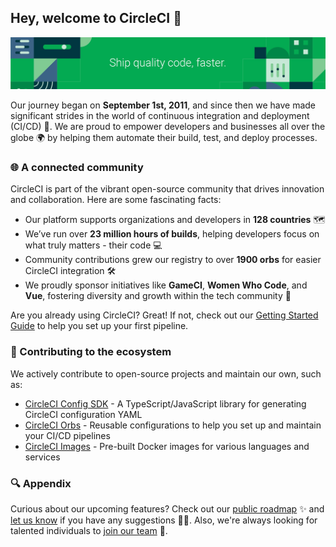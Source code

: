 ## Hey, welcome to CircleCI 👋

![An illustration of geometric shapes colored in green and the phrase: "Ship quality code, faster".](banner.jpeg)

Our journey began on **September 1st, 2011**, and since then we have made significant strides in the world of continuous integration and deployment (CI/CD) 🌟. We are proud to empower developers and businesses all over the globe 🌍 by helping them automate their build, test, and deploy processes.

### 🌐 A connected community

CircleCI is part of the vibrant open-source community that drives innovation and collaboration. Here are some fascinating facts:

- Our platform supports organizations and developers in **128 countries** 🗺️
- We’ve run over **23 million hours of builds**, helping developers focus on what truly matters - their code 💻
- Community contributions grew our registry to over **1900 orbs** for easier CircleCI integration 🛠️
- We proudly sponsor initiatives like **GameCI**, **Women Who Code**, and **Vue**, fostering diversity and growth within the tech community 🤝

Are you already using CircleCI? Great! If not, check out our [Getting Started Guide](https://circleci.com/docs/2.0/first-steps/) to help you set up your first pipeline.

### 🌿 Contributing to the ecosystem

We actively contribute to open-source projects and maintain our own, such as:

- [CircleCI Config SDK](https://github.com/CircleCI-Public/circleci-config-sdk-ts) - A TypeScript/JavaScript library for generating CircleCI configuration YAML
- [CircleCI Orbs](https://github.com/orgs/CircleCI-Public/repositories?q=-orb&type=public&language=&sort=name) - Reusable configurations to help you set up and maintain your CI/CD pipelines
- [CircleCI Images](https://github.com/orgs/CircleCI-Public/repositories?q=cimg-&type=public&language=&sort=name) - Pre-built Docker images for various languages and services

### 🔍 Appendix

Curious about our upcoming features? Check out our [public roadmap](https://circleci.com/product-roadmap/) ✨ and [let us know](https://circleci.com/contact/) if you have any suggestions 🙇‍♂️. Also, we're always looking for talented individuals to [join our team](https://circleci.com/careers/jobs/) 🙌.

